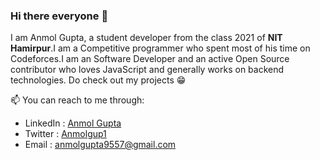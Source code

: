 ### Hi there everyone 👋

I am Anmol Gupta, a student developer from the class 2021 of **NIT Hamirpur**.I am a Competitive programmer who spent most of his time on Codeforces.I am an Software Developer and an active Open Source contributor who loves JavaScript and generally works on backend technologies. Do check out my projects 😁

📫 You can reach to me through:

- LinkedIn : [Anmol Gupta](https://www.linkedin.com/in/anmol-gupta-sde/)
- Twitter : [Anmolgup1](https://twitter.com/Anmolgup1)
- Email : anmolgupta9557@gmail.com

